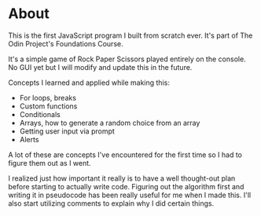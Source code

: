 # About
<p> This is the first JavaScript program I built from scratch ever. It's part of The Odin Project's Foundations Course.
<p> It's a simple game of Rock Paper Scissors played entirely on the console. No GUI yet but I will modify and update this in the future.
<p> Concepts I learned and applied while making this:
<ul>
    <li> For loops, breaks </li>
    <li> Custom functions </li>
    <li> Conditionals </li>
    <li> Arrays, how to generate a random choice from an array </li>
    <li> Getting user input via prompt </li>
    <li> Alerts </li>
</ul>
<p> A lot of these are concepts I've encountered for the first time so I had to figure them out as I went.
<p> I realized just how important it really is to have a well thought-out plan before starting to actually write code. Figuring out the algorithm first and writing it in pseudocode has been really useful for me when I made this. I'll also start utilizing comments to explain why I did certain things.